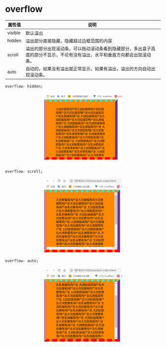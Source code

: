 # overflow

| 属性值  | 说明                                                                                                                       |
| ------- | -------------------------------------------------------------------------------------------------------------------------- |
| visible | 默认溢出                                                                                                                   |
| hidden  | 溢出部分直接隐藏，隐藏超过边框范围的内容                                                                                   |
| scroll  | 溢出的部分出现滚动条，可以拖动滚动条看到隐藏部分，多出盒子高度的部分不显示，不论有没有溢出，水平和垂直方向都会出现滚动条。 |
| auto    | 自动的，如果没有溢出就正常显示，如果有溢出，溢出的方向自动出现滚动条。                                                     |

```css
overflow: hidden;
```

<img src="/images/css/018.png" style="width: 50%; display: block; margin: 0 auto;">

```css
overflow: scroll;
```

<img src="/images/css/019.png" style="width: 50%; display: block; margin: 0 auto;">

```css
overflow: auto;
```

<img src="/images/css/020.png" style="width: 50%; display: block; margin: 0 auto;">